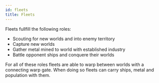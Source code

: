 ```yaml
---
id: fleets
title: Fleets
---
```


Fleets fullfill the following roles:

- Scouting for new worlds and into enemy territory
- Capture new worlds
- Gather metal mined to world with established industry
- Battle opponent ships and conquere their worlds

For all of these roles fleets are able to warp between worlds with a connecting warp gate. When doing so fleets can carry ships, metal and population with them.
